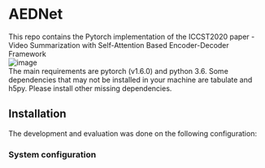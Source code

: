 # AEDNet  
This repo contains the Pytorch implementation of the ICCST2020 paper - Video Summarization with Self-Attention Based Encoder-Decoder Framework  
![image]("https://github.com/pingxvyufeng/AEDNet/blob/main/image/model.jpg"/)    
The main requirements are pytorch (v1.6.0) and python 3.6. Some dependencies that may not be installed in your machine are tabulate and h5py. Please install other missing dependencies.
## Installation  
The development and evaluation was done on the following configuration:  
### System configuration
